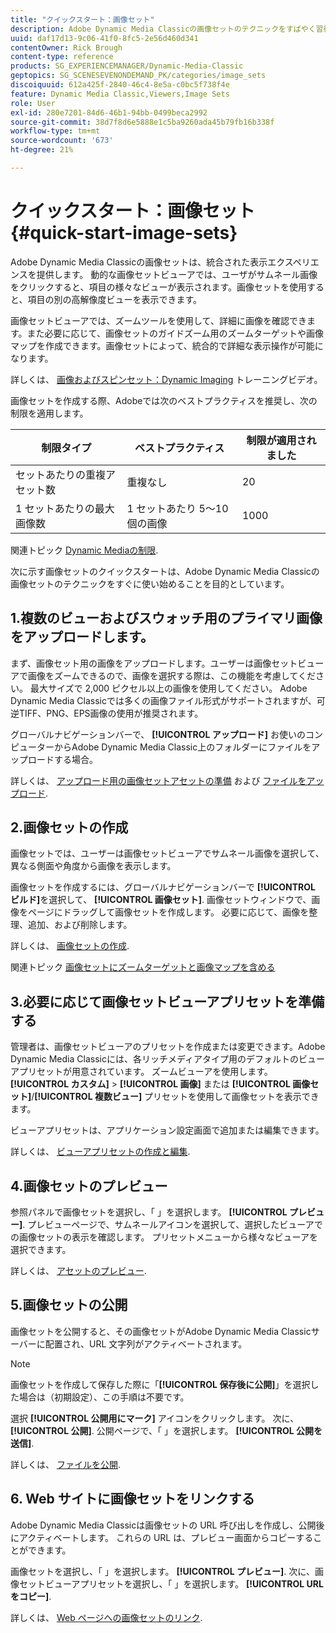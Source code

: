 ```yaml
---
title: "クイックスタート：画像セット"
description: Adobe Dynamic Media Classicの画像セットのテクニックをすばやく習得して実行するのに役立つ、画像セットの概要とクイックスタートです。
uuid: daf17d13-9c06-41f0-8fc5-2e56d460d341
contentOwner: Rick Brough
content-type: reference
products: SG_EXPERIENCEMANAGER/Dynamic-Media-Classic
geptopics: SG_SCENESEVENONDEMAND_PK/categories/image_sets
discoiquuid: 612a425f-2840-46c4-8e5a-c0bc5f738f4e
feature: Dynamic Media Classic,Viewers,Image Sets
role: User
exl-id: 280e7201-84d6-46b1-94bb-0499beca2992
source-git-commit: 38d7f8d6e5888e1c5ba9260ada45b79fb16b338f
workflow-type: tm+mt
source-wordcount: '673'
ht-degree: 21%

---
```


# クイックスタート：画像セット{#quick-start-image-sets}

Adobe Dynamic Media Classicの画像セットは、統合された表示エクスペリエンスを提供します。 動的な画像セットビューアでは、ユーザがサムネール画像をクリックすると、項目の様々なビューが表示されます。画像セットを使用すると、項目の別の高解像度ビューを表示できます。

画像セットビューアでは、ズームツールを使用して、詳細に画像を確認できます。また必要に応じて、画像セットのガイドズーム用のズームターゲットや画像マップを作成できます。画像セットによって、統合的で詳細な表示操作が可能になります。

詳しくは、 [画像およびスピンセット：Dynamic Imaging](https://s7d5.scene7.com/s7viewers/html5/VideoViewer.html?videoserverurl=https://s7d5.scene7.com/is/content/&amp;emailurl=https://s7d5.scene7.com/s7/emailFriend&amp;serverUrl=https://s7d5.scene7.com/is/image/&amp;config=Scene7SharedAssets/Universal_HTML5_Video&amp;contenturl=https://s7d5.scene7.com/skins/&amp;asset=S7tutorials/556_Image%20&amp;%20Spin%20Sets_converted%20renamed_Dynamic%20Imaging-AVS) トレーニングビデオ。

画像セットを作成する際、Adobeでは次のベストプラクティスを推奨し、次の制限を適用します。

| 制限タイプ | ベストプラクティス | 制限が適用されました |
| --- | --- | --- |
| セットあたりの重複アセット数 | 重複なし | 20 |
| 1 セットあたりの最大画像数 | 1 セットあたり 5～10 個の画像 | 1000 |

関連トピック [Dynamic Mediaの制限](/help/using/limitations.md).

次に示す画像セットのクイックスタートは、Adobe Dynamic Media Classicの画像セットのテクニックをすぐに使い始めることを目的としています。

## 1.複数のビューおよびスウォッチ用のプライマリ画像をアップロードします。

まず、画像セット用の画像をアップロードします。ユーザーは画像セットビューアで画像をズームできるので、画像を選択する際は、この機能を考慮してください。 最大サイズで 2,000 ピクセル以上の画像を使用してください。 Adobe Dynamic Media Classicでは多くの画像ファイル形式がサポートされますが、可逆TIFF、PNG、EPS画像の使用が推奨されます。

グローバルナビゲーションバーで、 **[!UICONTROL アップロード]** お使いのコンピューターからAdobe Dynamic Media Classic上のフォルダーにファイルをアップロードする場合。

詳しくは、 [アップロード用の画像セットアセットの準備](preparing-image-set-assets-upload.md#preparing-image-set-assets-for-upload) および [ファイルをアップロード](uploading-files.md#uploading-your-files).

## 2.画像セットの作成

画像セットでは、ユーザーは画像セットビューアでサムネール画像を選択して、異なる側面や角度から画像を表示します。

画像セットを作成するには、グローバルナビゲーションバーで **[!UICONTROL ビルド]**&#x200B;を選択して、 **[!UICONTROL 画像セット]**. 画像セットウィンドウで、画像をページにドラッグして画像セットを作成します。 必要に応じて、画像を整理、追加、および削除します。

詳しくは、 [画像セットの作成](creating-image-set.md#creating-an-image-set).

関連トピック [画像セットにズームターゲットと画像マップを含める](/help/using/including-zoom-targets-image-maps-image-sets.md)

## 3.必要に応じて画像セットビューアプリセットを準備する

管理者は、画像セットビューアのプリセットを作成または変更できます。Adobe Dynamic Media Classicには、各リッチメディアタイプ用のデフォルトのビューアプリセットが用意されています。 ズームビューアを使用します。 **[!UICONTROL カスタム]** > **[!UICONTROL 画像]** または **[!UICONTROL 画像セット]**/**[!UICONTROL 複数ビュー]** プリセットを使用して画像セットを表示できます。

ビューアプリセットは、アプリケーション設定画面で追加または編集できます。

詳しくは、 [ビューアプリセットの作成と編集](application-setup.md#adding-and-editing-viewer-presets).

## 4.画像セットのプレビュー

参照パネルで画像セットを選択し、「 」を選択します。 **[!UICONTROL プレビュー]**. プレビューページで、サムネールアイコンを選択して、選択したビューアでの画像セットの表示を確認します。 プリセットメニューから様々なビューアを選択できます。

詳しくは、 [アセットのプレビュー](previewing-asset.md#previewing-an-asset).

## 5.画像セットの公開

画像セットを公開すると、その画像セットがAdobe Dynamic Media Classicサーバーに配置され、URL 文字列がアクティベートされます。

>[!NOTE]
>
>画像セットを作成して保存した際に「**[!UICONTROL 保存後に公開]**」を選択した場合は（初期設定）、この手順は不要です。

選択 **[!UICONTROL 公開用にマーク]** アイコンをクリックします。 次に、 **[!UICONTROL 公開]**. 公開ページで、「 」を選択します。 **[!UICONTROL 公開を送信]**.

詳しくは、 [ファイルを公開](publishing-files.md#publishing-files).

## 6. Web サイトに画像セットをリンクする

Adobe Dynamic Media Classicは画像セットの URL 呼び出しを作成し、公開後にアクティベートします。 これらの URL は、プレビュー画面からコピーすることができます。

画像セットを選択し、「 」を選択します。 **[!UICONTROL プレビュー]**. 次に、画像セットビューアプリセットを選択し、「 」を選択します。 **[!UICONTROL URL をコピー]**.

詳しくは、 [Web ページへの画像セットのリンク](linking-image-set-web-page.md#linking-an-image-set-to-a-web-page).
